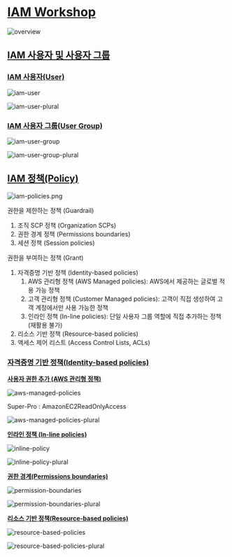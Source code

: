 # [IAM Workshop](https://catalog.us-east-1.prod.workshops.aws/workshops/dd23d392-bea4-483c-aefd-f62ed73f936d/en-US)

![overview](./img/overview.png)

## [IAM 사용자 및 사용자 그룹](https://catalog.us-east-1.prod.workshops.aws/workshops/dd23d392-bea4-483c-aefd-f62ed73f936d/en-US/iam-user-and-user-group)

### [IAM 사용자(User)](https://catalog.us-east-1.prod.workshops.aws/workshops/dd23d392-bea4-483c-aefd-f62ed73f936d/en-US/iam-user-and-user-group/iam-user)


![iam-user](./img/iam-user.png)

![iam-user-plural](./img/iam-user-plural.png)

### [IAM 사용자 그룹(User Group)](https://catalog.us-east-1.prod.workshops.aws/workshops/dd23d392-bea4-483c-aefd-f62ed73f936d/en-US/iam-user-and-user-group/iam-user-group)

![iam-user-group](./img/iam-user-group.png)

![iam-user-group-plural](./img/iam-user-group-plural.png)

## [IAM 정책(Policy)](https://catalog.us-east-1.prod.workshops.aws/workshops/dd23d392-bea4-483c-aefd-f62ed73f936d/en-US/iam-policies)

![iam-policies.png](./img/iam-policies.png)

권한을 제한하는 정책 (Guardrail)

1. 조직 SCP 정책 (Organization SCPs)
2. 권한 경계 정책 (Permissions boundaries)
3. 세션 정책 (Session policies)

권한을 부여하는 정책 (Grant)

1. 자격증명 기반 정책 (Identity-based policies)
   1. AWS 관리형 정책 (AWS Managed policies): AWS에서 제공하는 글로벌 적용 가능 정책
   2. 고객 관리형 정책 (Customer Managed policies): 고객이 직접 생성하여 고객 계정에서만 사용 가능한 정책
   3. 인라인 정책 (In-line policies): 단일 사용자 그룹 역할에 직접 추가하는 정책 (재활용 불가)
2. 리소스 기반 정책 (Resource-based policies)
3. 액세스 제어 리스트 (Access Control Lists, ACLs)

### [자격증명 기반 정책(Identity-based policies)](https://catalog.us-east-1.prod.workshops.aws/workshops/dd23d392-bea4-483c-aefd-f62ed73f936d/en-US/iam-policies/identity-based-policies)

[**사용자 권한 추가 (AWS 관리형 정책)**](https://catalog.us-east-1.prod.workshops.aws/workshops/dd23d392-bea4-483c-aefd-f62ed73f936d/en-US/iam-policies/identity-based-policies#(aws-))

![aws-managed-policies](./img/aws-managed-policies.png)

Super-Pro : AmazonEC2ReadOnlyAccess

![aws-managed-policies-plural](./img/aws-managed-policies-plural.png)

[**인라인 정책 (In-line policies)**](https://catalog.us-east-1.prod.workshops.aws/workshops/dd23d392-bea4-483c-aefd-f62ed73f936d/en-US/iam-policies/identity-based-policies#(in-line-policies))

![inline-policy](./img/inline-policy.png)

![inline-policy-plural](./img/inline-policy-plural.png)

[**권한 경계(Permissions boundaries)**](https://catalog.us-east-1.prod.workshops.aws/workshops/dd23d392-bea4-483c-aefd-f62ed73f936d/en-US/iam-policies/permissions-boundaries)

![permission-boundaries](./img/permission-boundaries.png)


![permission-boundaries-plural](./img/permission-boundaries-plural.png)

[**리소스 기반 정책(Resource-based policies)**](https://catalog.us-east-1.prod.workshops.aws/workshops/dd23d392-bea4-483c-aefd-f62ed73f936d/en-US/iam-policies/resource-based-policies)

![resource-based-policies](./img/resource-based-policies.png)

![resource-based-policies-plural](./img/resource-based-policies-plural.png)
